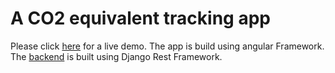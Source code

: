 # A CO2 equivalent tracking app
Please click <a href="https://co2eq-tracking-angular-app.herokuapp.com">here</a> for a live demo.
The app is build using angular Framework. 
The <a href="https://github.com/tnguyen7s/CO2EqTrackingBackend">backend</a> is built using Django Rest Framework. 
